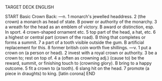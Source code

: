 TARGET DECK
ENGLISH

START
Basic
Crown
Back: —n. 1 monarch's jewelled headdress. 2 (the crown) a monarch as head of state. B power or authority of the monarchy. 3 a wreath for the head as an emblem of victory. B award or distinction, esp. In sport. 4 crown-shaped ornament etc. 5 top part of the head, a hat, etc. 6 a highest or central part (crown of the road). B thing that completes or forms a summit. 7 a part of a tooth visible outside the gum. B artificial replacement for this. 8 former british coin worth five shillings. —v. 1 put a crown on (a person or head). 2 invest with a royal crown or authority. 3 be a crown to; rest on top of. 4 a (often as crowning adj.) (cause to) be the reward, summit, or finishing touch to (crowning glory). B bring to a happy outcome. 5 fit a crown to (a tooth). 6 slang hit on the head. 7 promote (a piece in draughts) to king. [latin corona]
END
